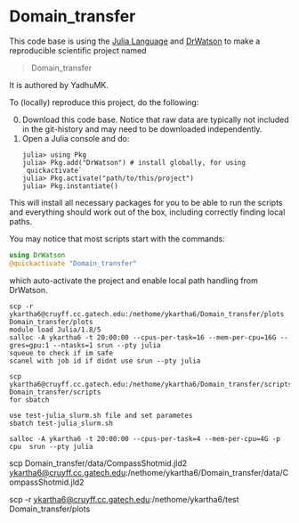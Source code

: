 # Domain_transfer

This code base is using the [Julia Language](https://julialang.org/) and
[DrWatson](https://juliadynamics.github.io/DrWatson.jl/stable/)
to make a reproducible scientific project named
> Domain_transfer

It is authored by YadhuMK.

To (locally) reproduce this project, do the following:

0. Download this code base. Notice that raw data are typically not included in the
   git-history and may need to be downloaded independently.
1. Open a Julia console and do:
   ```
   julia> using Pkg
   julia> Pkg.add("DrWatson") # install globally, for using `quickactivate`
   julia> Pkg.activate("path/to/this/project")
   julia> Pkg.instantiate()
   ```

This will install all necessary packages for you to be able to run the scripts and
everything should work out of the box, including correctly finding local paths.

You may notice that most scripts start with the commands:
```julia
using DrWatson
@quickactivate "Domain_transfer"
```
which auto-activate the project and enable local path handling from DrWatson.


```
scp -r ykartha6@cruyff.cc.gatech.edu:/nethome/ykartha6/Domain_transfer/plots Domain_transfer/plots 
module load Julia/1.8/5
salloc -A ykartha6 -t 20:00:00 --cpus-per-task=16 --mem-per-cpu=16G --gres=gpu:1 --ntasks=1 srun --pty julia
squeue to check if im safe
scanel with job id if didnt use srun --pty julia

scp ykartha6@cruyff.cc.gatech.edu:/nethome/ykartha6/Domain_transfer/scripts/output.txt Domain_transfer/scripts
for sbatch

use test-julia_slurm.sh file and set parametes
sbatch test-julia_slurm.sh

salloc -A ykartha6 -t 20:00:00 --cpus-per-task=4 --mem-per-cpu=4G -p cpu  srun --pty julia

```

scp Domain_transfer/data/CompassShotmid.jld2 ykartha6@cruyff.cc.gatech.edu:/nethome/ykartha6/Domain_transfer/data/CompassShotmid.jld2


scp -r ykartha6@cruyff.cc.gatech.edu:/nethome/ykartha6/test Domain_transfer/plots 
